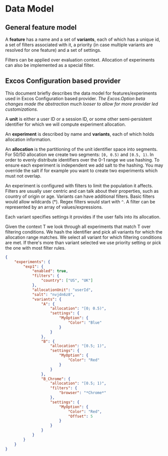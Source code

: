 # Data Model

## General feature model

A **feature** has a name and a set of **variants**, each of which has a unique id, a set of filters associated with it, a priority (in case multiple variants are resolved for one feature) and a set of settings.

Filters can be applied over evaluation context. Allocation of experiments can also be implemented as a special filter.

## Excos Configuration based provider

This document briefly describes the data model for features/experiments used in Excos Configuration based provider. _The Excos.Option beta changes made the abstraction much looser to allow for more provider led customizations._

A **unit** is either a user ID or a session ID, or some other semi-persistent identifier for which we will compute experiment allocation.

An **experiment** is described by name and **variants**, each of which holds allocation information.

An **allocation** is the partitioning of the unit identifier space into segments. For 50/50 allocation we create two segments: `[0, 0.5)` and `[0.5, 1)`. In order to evenly distribute identifiers over the 0-1 range we use hashing. To ensure each experiment is independent we add salt to the hashing. You may override the salt if for example you want to create two experiments which must not overlap.

An experiment is configured with filters to limit the population it affects. Filters are usually user centric and can talk about their properties, such as country of origin or age. Variants can have additional filters. Basic filters would allow wildcards (*). Regex filters would start with `^`. A filter can be represented by an array of values/expressions.

Each variant specifies settings it provides if the user falls into its allocation.

Given the context T we look through all experiments that match T over filtering conditions. We hash the identifier and pick all variants for which the allocation range matches. We select all variant for which filtering conditions are met. If there's more than variant selected we use priority setting or pick the one with most filter rules.

```json
{
    "experiments": {
        "exp1": {
            "enabled": true,
            "filters": {
                "country": ["US", "UK"]
            },
            "allocationUnit": "userId",
            "salt": "nvjdn6z8",
            "variants": {
                "A": {
                    "allocation": "[0; 0.5)",
                    "settings": {
                        "MyOption": {
                            "Color": "Blue"
                        }
                    }
                },
                "B": {
                    "allocation": "[0.5; 1)",
                    "settings": {
                        "MyOption": {
                            "Color": "Red"
                        }
                    }
                },
                "B_Chrome": {
                    "allocation": "[0.5; 1)",
                    "filters": {
                        "browser": "*Chrome*"
                    },
                    "settings": {
                        "MyOption": {
                            "Color": "Red",
                            "Offset": 5
                        }
                    }
                }
            }
        }
    }
}
```